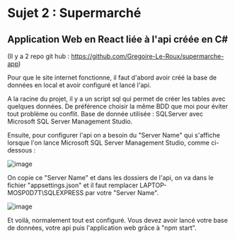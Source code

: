 # Sujet 2 : Supermarché

## Application Web en React liée à l'api créée en C#
(Il y a 2 repo git hub : https://github.com/Gregoire-Le-Roux/supermarche-app)

Pour que le site internet fonctionne, il faut d'abord avoir créé la base de données en local et avoir configuré et lancé l'api.

A la racine du projet, il y a un script sql qui permet de créer les tables avec quelques données. De préférence choisir la même BDD que moi pour éviter tout problème ou conflit.
Base de donnée utilisée : SQLServer avec Microsoft SQL Server Management Studio.

Ensuite, pour configurer l'api on a besoin du "Server Name" qui s'affiche lorsque l'on lance Microsoft SQL Server Management Studio, comme ci-dessous :

![image](https://user-images.githubusercontent.com/84314581/145428108-6d7ceafe-0214-4ac4-85c3-318db2d86af9.png)

On copie ce "Server Name" et dans les dossiers de l'api, on va dans le fichier "appsettings.json" et il faut remplacer LAPTOP-MOSP0D7T\\SQLEXPRESS par votre "Server Name".

![image](https://user-images.githubusercontent.com/84314581/145429100-472cfc1a-3230-47e7-a843-a5143626c218.png)

Et voilà, normalement tout est configuré. Vous devez avoir lancé votre base de données, votre api puis l'application web grâce à "npm start".
